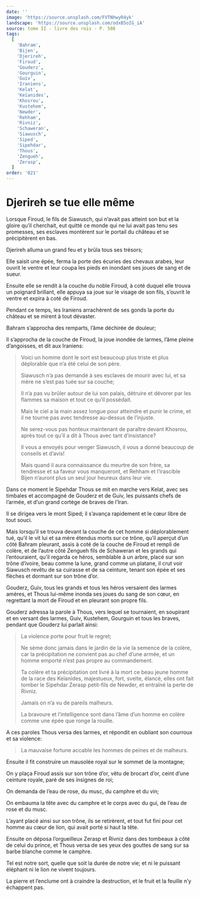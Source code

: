 ```yaml
---
date: ''
image: 'https://source.unsplash.com/FVTNhwyR4yk'
landscape: 'https://source.unsplash.com/odxB5oIG_iA'
source: tome II - livre des rois - P. 508
tags:
  [
    'Bahram',
    'Bijen',
    'Djerireh',
    'Firoud',
    'Gouderz',
    'Gourguin',
    'Guiv',
    'Iraniens',
    'Kelat',
    'Keïanides',
    'Khosrou',
    'Kustehem',
    'Newder',
    'Rehham',
    'Rivniz',
    'Schaweran',
    'Siawusch',
    'Siped',
    'Sipehdar',
    'Thous',
    'Zengueh',
    'Zerasp',
  ]
order: '021'
---
```


# Djerireh se tue elle même

Lorsque Firoud, le fils de Siawusch, qui n’avait pas atteint son but et la gloire qu’il cherchait, eut quitté ce monde qui ne lui avait pas tenu ses promesses, ses esclaves montèrent sur le portail du château et se précipitèrent en bas.

Djerireh alluma un grand feu et y brûla tous ses trésors;

Elle saisit une épée, ferma la porte des écuries des chevaux arabes, leur ouvrit le ventre et leur coupa les pieds en inondant ses joues de sang et de sueur.

Ensuite elle se rendit à la couche du noble Firoud, à coté duquel elle trouva un poignard brillant, elle appuya sa joue sur le visage de son fils, s’ouvrit le ventre et expira à coté de Firoud.

Pendant ce temps, les Iraniens arrachèrent de ses gonds la porte du château et se mirent à tout dévaster.

Bahram s’approcha des remparts, l’âme déchirée de douleur;

Il s’approcha de la couche de Firoud, la joue inondée de larmes, l’âme pleine d’angoisses, et dit aux Iraniens:

> Voici un homme dont le sort est beaucoup plus triste et plus déplorable que n’a été celui de son père.
>
> Siawusch n’a pas demandé à ses esclaves de mourir avec lui, et sa mère ne s’est pas tuée sur sa couche;
>
> Il n’a pas vu brûler autour de lui son palais, détruire et dévorer par les flammes sa maison et tout ce qu’il possédait.
>
> Mais le ciel a la main assez longue pour atteindre et punir le crime, et il ne tourne pas avec tendresse au-dessus de l’injuste.
>
> Ne serez-vous pas honteux maintenant de paraître devant Khosrou, après tout ce qu’il a dit à Thous avec tant d’insistance?
>
> Il vous a envoyés pour venger Siawusch, il vous a donné beaucoup de conseils et d’avis!
>
> Mais quand il aura connaissance du meurtre de son frère, sa tendresse et sa faveur vous manqueront, et Rehham et l’irascible Bijen n’auront plus un seul jour heureux dans leur vie.

Dans ce moment le Sipehdar Thous se mit en marche vers Kelat, avec ses timbales et accompagné de Gouderz et de Guiv, les puissants chefs de l’armée, et d’un grand cortège de braves de l’Iran.

Il se dirigea vers le mont Siped; il s’avança rapidement et le cœur libre de tout souci.

Mais lorsqu’il se trouva devant la couche de cet homme si déplorablement tué,
qu’il le vit lui et sa mère étendus morts sur ce trône, qu’il aperçut d’un côté Bahram pleurant, assis à coté de la couche de Firoud et rempli de colère, et de l’autre côté Zengueh fils de Schaweran et les grands qui l’entouraient, qu’il regarda ce héros, semblable à un arbre, placé sur son trône d’ivoire, beau comme la lune, grand comme un platane, il crut voir Siawusch revêtu de sa cuirasse et de sa ceinture, tenant son épée et ses flèches et dormant sur son trône d’or.

Gouderz, Guiv, tous les grands et tous les héros versaient des larmes amères, et Thous lui-même inonda ses joues du sang de son cœur, en regrettant la mort de Firoud et en pleurant son propre fils.

Gouderz adressa la parole à Thous, vers lequel se tournaient, en soupirant et en versant des larmes, Guiv, Kustehem, Gourguin et tous les braves, pendant que Gouderz lui parlait ainsi:

> La violence porte pour fruit le regret;
>
> Ne sème donc jamais dans le jardin de la vie la semence de la colère, car la précipitation ne convient pas au chef d’une armée, et un homme emporté n’est pas propre au commandement.
>
> Ta colère et ta précipitation ont livré à la mort ce beau jeune homme de la race des Keïanides, majestueux, fort, svelte, élancé, elles ont fait tomber le Sipehdar Zerasp petit-fils de Newder, et entraîné la perte de Rivniz.
>
> Jamais on n’a vu de pareils malheurs.
>
> La bravoure et l’intelligence sont dans l’âme d’un homme en colère comme une épée que ronge la rouille.

A ces paroles Thous versa des larmes, et répondit en oubliant son courroux et sa violence:

> La mauvaise fortune accable les hommes de peines et de malheurs.

Ensuite il fit construire un mausolée royal sur le sommet de la montagne;

On y plaça Firoud assis sur son trône d’or, vêtu de brocart d’or, ceint d’une ceinture royale, paré de ses insignes de roi;

On demanda de l’eau de rose, du musc, du camphre et du vin;

On embauma la tête avec du camphre et le corps avec du gui, de l’eau de rose et du musc.

L’ayant placé ainsi sur son trône, ils se retirèrent, et tout fut fini pour cet homme au cœur de lion, qui avait porté si haut la tête.

Ensuite on déposa l’orgueilleux Zerasp et Rivniz dans des tombeaux à côté de celui du prince, et Thous versa de ses yeux des gouttes de sang sur sa barbe blanche comme le camphre.

Tel est notre sort, quelle que soit la durée de notre vie; et ni le puissant éléphant ni le lion ne vivent toujours.

La pierre et l’enclume ont à craindre la destruction, et le fruit et la feuille n’y échappent pas.
